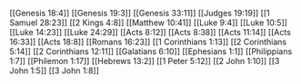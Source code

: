 [[Genesis 18:4]]
[[Genesis 19:3]]
[[Genesis 33:11]]
[[Judges 19:19]]
[[1 Samuel 28:23]]
[[2 Kings 4:8]]
[[Matthew 10:41]]
[[Luke 9:4]]
[[Luke 10:5]]
[[Luke 14:23]]
[[Luke 24:29]]
[[Acts 8:12]]
[[Acts 8:38]]
[[Acts 11:14]]
[[Acts 16:33]]
[[Acts 18:8]]
[[Romans 16:23]]
[[1 Corinthians 1:13]]
[[2 Corinthians 5:14]]
[[2 Corinthians 12:11]]
[[Galatians 6:10]]
[[Ephesians 1:1]]
[[Philippians 1:7]]
[[Philemon 1:17]]
[[Hebrews 13:2]]
[[1 Peter 5:12]]
[[2 John 1:10]]
[[3 John 1:5]]
[[3 John 1:8]]
